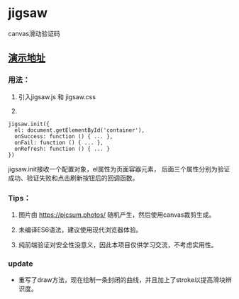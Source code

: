 # jigsaw
canvas滑动验证码

## [演示地址](https://yeild.github.io/jigsaw/demo.html)

### 用法：
1. 引入jigsaw.js 和 jigsaw.css

2. 
```
jigsaw.init({
  el: document.getElementById('container'),
  onSuccess: function () { ... },
  onFail: function () { ... },
  onRefresh: function () { ... }
})
```

jigsaw.init接收一个配置对象，el属性为页面容器元素， 后面三个属性分别为验证成功、验证失败和点击刷新按钮后的回调函数。

### Tips：

1. 图片由 https://picsum.photos/ 随机产生，然后使用canvas裁剪生成。

2. 未编译ES6语法，建议使用现代浏览器体验。

3. 纯前端验证对安全性没意义，因此本项目仅供学习交流，不考虑实用性。

### update
- 重写了draw方法，现在绘制一条封闭的曲线，并且加上了stroke以提高滑块辨识度。
